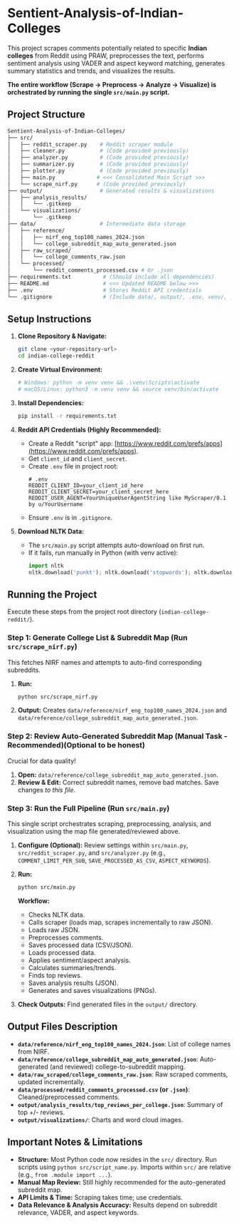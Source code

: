 # Sentient-Analysis-of-Indian-Colleges

This project scrapes comments potentially related to specific **Indian colleges** from Reddit using PRAW, preprocesses the text, performs sentiment analysis using VADER and aspect keyword matching, generates summary statistics and trends, and visualizes the results.

**The entire workflow (Scrape -> Preprocess -> Analyze -> Visualize) is orchestrated by running the single `src/main.py` script.**

## Project Structure

```bash
Sentient-Analysis-of-Indian-Colleges/
├── src/
│	├── reddit_scraper.py    # Reddit scraper module
│   ├── cleaner.py        	 # (Code provided previously)
│   ├── analyzer.py       	 # (Code provided previously)
│   ├── summarizer.py     	 # (Code provided previously)
│   ├── plotter.py        	 # (Code provided previously)
│	├── main.py             # <<< Consolidated Main Script >>>
│	└── scrape_nirf.py      # (Code provided previously)
├── output/                  # Generated results & visualizations
│   ├── analysis_results/
│   │   └── .gitkeep
│   └── visualizations/
│       └── .gitkeep
├── data/                    # Intermediate data storage
│   ├── reference/
│   │   ├── nirf_eng_top100_names_2024.json
│   │   └── college_subreddit_map_auto_generated.json
│   ├── raw_scraped/
│   │   └── college_comments_raw.json
│   └── processed/
│       └── reddit_comments_processed.csv # Or .json
├── requirements.txt          # (Should include all dependencies)
├── README.md                 # <<< Updated README below >>>
├── .env                      # Stores Reddit API credentials
└── .gitignore                # (Include data/, output/, .env, venv/, __pycache__/)
```

## Setup Instructions

1.  **Clone Repository & Navigate:**
    ```bash
    git clone <your-repository-url>
    cd indian-college-reddit
    ```

2.  **Create Virtual Environment:**
    ```bash
    # Windows: python -m venv venv && .\venv\Scripts\activate
    # macOS/Linux: python3 -m venv venv && source venv/bin/activate
    ```

3.  **Install Dependencies:**
    ```bash
    pip install -r requirements.txt
    ```

4.  **Reddit API Credentials (Highly Recommended):**
    *   Create a Reddit "script" app: [https://www.reddit.com/prefs/apps](https://www.reddit.com/prefs/apps).
    *   Get `client_id` and `client_secret`.
    *   Create `.env` file in project root:
        ```dotenv
        # .env
        REDDIT_CLIENT_ID=your_client_id_here
        REDDIT_CLIENT_SECRET=your_client_secret_here
        REDDIT_USER_AGENT=YourUniqueUserAgentString like MyScraper/0.1 by u/YourUsername
        ```
    *   Ensure `.env` is in `.gitignore`.

5.  **Download NLTK Data:**
    *   The `src/main.py` script attempts auto-download on first run.
    *   If it fails, run manually in Python (with venv active):
        ```python
        import nltk
        nltk.download('punkt'); nltk.download('stopwords'); nltk.download('vader_lexicon'); nltk.download('wordnet'); nltk.download('omw-1.4')
        ```

## Running the Project

Execute these steps from the project root directory (`indian-college-reddit/`).

### Step 1: Generate College List & Subreddit Map (Run `src/scrape_nirf.py`)

This fetches NIRF names and attempts to auto-find corresponding subreddits.

1.  **Run:**
    ```bash
    python src/scrape_nirf.py
    ```
2.  **Output:** Creates `data/reference/nirf_eng_top100_names_2024.json` and `data/reference/college_subreddit_map_auto_generated.json`.

### Step 2: Review Auto-Generated Subreddit Map (Manual Task - Recommended)(Optional to be honest)

Crucial for data quality!

1.  **Open:** `data/reference/college_subreddit_map_auto_generated.json`.
2.  **Review & Edit:** Correct subreddit names, remove bad matches. Save changes *to this file*.

### Step 3: Run the Full Pipeline (Run `src/main.py`)

This single script orchestrates scraping, preprocessing, analysis, and visualization using the map file generated/reviewed above.

1.  **Configure (Optional):** Review settings within `src/main.py`, `src/reddit_scraper.py`, and `src/analyzer.py` (e.g., `COMMENT_LIMIT_PER_SUB`, `SAVE_PROCESSED_AS_CSV`, `ASPECT_KEYWORDS`).

2.  **Run:**
    ```bash
    python src/main.py
    ```

    **Workflow:**
    *   Checks NLTK data.
    *   Calls scraper (loads map, scrapes incrementally to raw JSON).
    *   Loads raw JSON.
    *   Preprocesses comments.
    *   Saves processed data (CSV/JSON).
    *   Loads processed data.
    *   Applies sentiment/aspect analysis.
    *   Calculates summaries/trends.
    *   Finds top reviews.
    *   Saves analysis results (JSON).
    *   Generates and saves visualizations (PNGs).

3.  **Check Outputs:** Find generated files in the `output/` directory.

## Output Files Description

*   **`data/reference/nirf_eng_top100_names_2024.json`**: List of college names from NIRF.
*   **`data/reference/college_subreddit_map_auto_generated.json`**: Auto-generated (and reviewed) college-to-subreddit mapping.
*   **`data/raw_scraped/college_comments_raw.json`**: Raw scraped comments, updated incrementally.
*   **`data/processed/reddit_comments_processed.csv` (or `.json`)**: Cleaned/preprocessed comments.
*   **`output/analysis_results/top_reviews_per_college.json`**: Summary of top +/- reviews.
*   **`output/visualizations/`**: Charts and word cloud images.

## Important Notes & Limitations

*   **Structure:** Most Python code now resides in the `src/` directory. Run scripts using `python src/script_name.py`. Imports within `src/` are relative (e.g., `from .module import ...`).
*   **Manual Map Review:** Still highly recommended for the auto-generated subreddit map.
*   **API Limits & Time:** Scraping takes time; use credentials.
*   **Data Relevance & Analysis Accuracy:** Results depend on subreddit relevance, VADER, and aspect keywords.